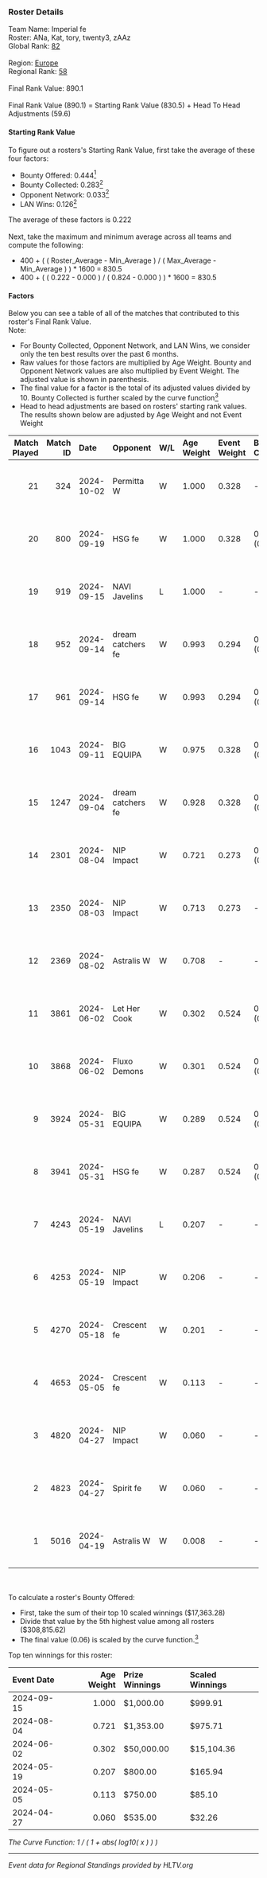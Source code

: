 ### Roster Details<br />
Team Name: Imperial fe<br />
Roster: ANa, Kat, tory, twenty3, zAAz<br />
Global Rank: [82](../../standings_global_2024_10_15.md)<br />
<br />
Region: [Europe]( ../../standings_europe_2024_10_15.md)<br />
Regional Rank: [58]( ../../standings_europe_2024_10_15.md)<br />
<br />
Final Rank Value:  890.1<br />
<br />
Final Rank Value (890.1) = Starting Rank Value (830.5) + Head To Head Adjustments (59.6)<br />

#### Starting Rank Value<br />
To figure out a rosters's Starting Rank Value, first take the average of these four factors:<br />
- Bounty Offered: 0.444[<sup>1</sup>](#table2)
- Bounty Collected: 0.283[<sup>2</sup>](#table1)
- Opponent Network: 0.033[<sup>2</sup>](#table1)
- LAN Wins: 0.126[<sup>2</sup>](#table1)

The average of these factors is 0.222<br />
<br />
Next, take the maximum and minimum average across all teams and compute the following:<br />
- 400 + ( ( Roster_Average - Min_Average ) / ( Max_Average - Min_Average ) ) * 1600 = 830.5
- 400 + ( ( 0.222 - 0.000 ) / ( 0.824 - 0.000 ) ) * 1600 = 830.5


#### Factors<br />
Below you can see a table of all of the matches that contributed to this roster's Final Rank Value.<br />
Note:<br />

- For Bounty Collected, Opponent Network, and LAN Wins, we consider only the ten best results over the past 6 months.
- Raw values for those factors are multiplied by Age Weight. Bounty and Opponent Network values are also multiplied by Event Weight. The adjusted value is shown in parenthesis.
- The final value for a factor is the total of its adjusted values divided by 10. Bounty Collected is further scaled by the curve function[<sup>3</sup>](#curveFunction)
- Head to head adjustments are based on rosters' starting rank values. The results shown below are adjusted by Age Weight and not Event Weight
<span id="table1"></span><br />


| Match Played | Match ID | Date       | Opponent          | W/L | Age Weight | Event Weight | Bounty Collected | Opponent Network | LAN Wins  | H2H Adj. | Roster                        |
| -: | -: | :- | :- | :- | :- | :- | :- | :- | :- | -: | :- |
|           21 |      324 | 2024-10-02 | Permitta W        | W   | 1.000      | 0.328        | -                | 0.057 (0.019)    | 0 (0.000) |     4.95 | ANa, Kat, tory, twenty3, zAAz |
|           20 |      800 | 2024-09-19 | HSG fe            | W   | 1.000      | 0.328        | 0.015 (0.005)    | 0.083 (0.027)    | 0 (0.000) |     8.25 | ANa, Kat, tory, twenty3, zAAz |
|           19 |      919 | 2024-09-15 | NAVI Javelins     | L   | 1.000      | -            | -                | -                | -         |   -20.41 | ANa, Kat, tory, twenty3, zAAz |
|           18 |      952 | 2024-09-14 | dream catchers fe | W   | 0.993      | 0.294        | 0.011 (0.003)    | 0.165 (0.048)    | 0 (0.000) |     9.54 | ANa, Kat, tory, twenty3, zAAz |
|           17 |      961 | 2024-09-14 | HSG fe            | W   | 0.993      | 0.294        | 0.015 (0.004)    | 0.083 (0.024)    | 0 (0.000) |     8.39 | ANa, Kat, tory, twenty3, zAAz |
|           16 |     1043 | 2024-09-11 | BIG EQUIPA        | W   | 0.975      | 0.328        | 0.007 (0.002)    | 0.115 (0.037)    | 0 (0.000) |     7.81 | ANa, Kat, tory, twenty3, zAAz |
|           15 |     1247 | 2024-09-04 | dream catchers fe | W   | 0.928      | 0.328        | 0.011 (0.003)    | 0.165 (0.050)    | 0 (0.000) |     9.19 | ANa, Kat, tory, twenty3, zAAz |
|           14 |     2301 | 2024-08-04 | NIP Impact        | W   | 0.721      | 0.273        | 0.003 (0.001)    | 0.196 (0.039)    | -         |     6.18 | ANa, Kat, tory, twenty3, zAAz |
|           13 |     2350 | 2024-08-03 | NIP Impact        | W   | 0.713      | 0.273        | -                | 0.196 (0.038)    | -         |     6.16 | ANa, Kat, tory, twenty3, zAAz |
|           12 |     2369 | 2024-08-02 | Astralis W        | W   | 0.708      | -            | -                | -                | -         |     4.77 | ANa, Kat, tory, twenty3, zAAz |
|           11 |     3861 | 2024-06-02 | Let Her Cook      | W   | 0.302      | 0.524        | 0.025 (0.004)    | -                | 1 (0.302) |     3.84 | ANa, Kat, tory, twenty3, zAAz |
|           10 |     3868 | 2024-06-02 | Fluxo Demons      | W   | 0.301      | 0.524        | 0.021 (0.003)    | 0.215 (0.034)    | 1 (0.301) |     3.52 | ANa, Kat, tory, twenty3, zAAz |
|            9 |     3924 | 2024-05-31 | BIG EQUIPA        | W   | 0.289      | 0.524        | 0.007 (0.001)    | 0.115 (0.017)    | 1 (0.289) |     2.80 | ANa, Kat, tory, twenty3, zAAz |
|            8 |     3941 | 2024-05-31 | HSG fe            | W   | 0.287      | 0.524        | 0.015 (0.002)    | -                | 1 (0.287) |     3.09 | ANa, Kat, tory, twenty3, zAAz |
|            7 |     4243 | 2024-05-19 | NAVI Javelins     | L   | 0.207      | -            | -                | -                | -         |    -4.04 | ANa, Kat, tory, twenty3, zAAz |
|            6 |     4253 | 2024-05-19 | NIP Impact        | W   | 0.206      | -            | -                | -                | -         |     1.89 | ANa, Kat, tory, twenty3, zAAz |
|            5 |     4270 | 2024-05-18 | Crescent fe       | W   | 0.201      | -            | -                | -                | -         |     1.59 | ANa, Kat, tory, twenty3, zAAz |
|            4 |     4653 | 2024-05-05 | Crescent fe       | W   | 0.113      | -            | -                | -                | -         |     0.90 | ANa, Kat, tory, twenty3, zAAz |
|            3 |     4820 | 2024-04-27 | NIP Impact        | W   | 0.060      | -            | -                | -                | -         |     0.55 | ANa, Kat, tory, twenty3, zAAz |
|            2 |     4823 | 2024-04-27 | Spirit fe         | W   | 0.060      | -            | -                | -                | -         |     0.54 | ANa, Kat, tory, twenty3, zAAz |
|            1 |     5016 | 2024-04-19 | Astralis W        | W   | 0.008      | -            | -                | -                | -         |     0.06 | ANa, Kat, tory, twenty3, zAAz |

<br />
<span id="table2"></span><br />
To calculate a roster's Bounty Offered:<br />

- First, take the sum of their top 10 scaled winnings ($17,363.28)
- Divide that value by the 5th highest value among all rosters ($308,815.62)
- The final value (0.06) is scaled by the curve function.[<sup>3</sup>](#curveFunction)

Top ten winnings for this roster:<br />

| Event Date | Age Weight | Prize Winnings | Scaled Winnings |
| :- | -: | :- | :- |
| 2024-09-15 |      1.000 | $1,000.00      | $999.91         |
| 2024-08-04 |      0.721 | $1,353.00      | $975.71         |
| 2024-06-02 |      0.302 | $50,000.00     | $15,104.36      |
| 2024-05-19 |      0.207 | $800.00        | $165.94         |
| 2024-05-05 |      0.113 | $750.00        | $85.10          |
| 2024-04-27 |      0.060 | $535.00        | $32.26          |


<span id="curveFunction"></span>_The Curve Function: 1 / ( 1 + abs( log10( x ) ) )_<br />

---
_Event data for Regional Standings provided by HLTV.org_<br />
